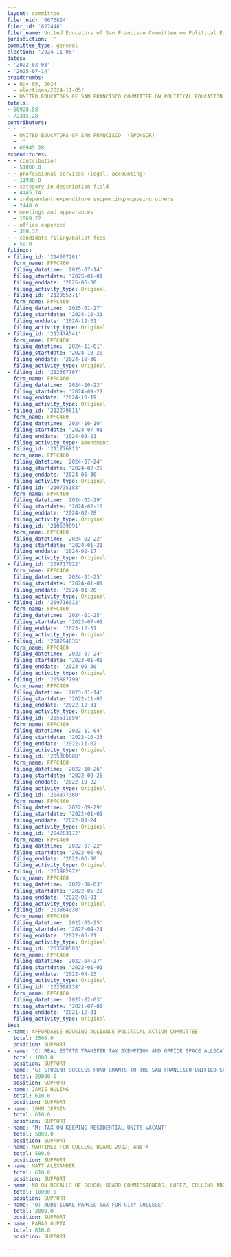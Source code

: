 ```yaml
---
layout: committee
filer_nid: '6673824'
filer_id: '822448'
filer_name: United Educators of San Francisco Committee on Political Education
jurisdiction: ''
committee_type: general
election: '2024-11-05'
dates:
- '2022-02-03'
- '2025-07-14'
breadcrumbs:
- - Nov 05, 2024
  - elections/2024-11-05/
- - UNITED EDUCATORS OF SAN FRANCISCO COMMITTEE ON POLITICAL EDUCATION
totals:
- 60928.58
- 72315.28
contributors:
- - ''
  - UNITED EDUCATORS OF SAN FRANCISCO  (SPONSOR)
  - ''
  - 60945.28
expenditures:
- - contribution
  - 51000.0
- - professional services (legal, accounting)
  - 11930.0
- - category in description field
  - 4445.74
- - independent expenditure supporting/opposing others
  - 2440.0
- - meetings and appearances
  - 1869.22
- - office expenses
  - 380.32
- - candidate filing/ballot fees
  - 50.0
filings:
- filing_id: '214507261'
  form_name: FPPC460
  filing_datetime: '2025-07-14'
  filing_startdate: '2025-01-01'
  filing_enddate: '2025-06-30'
  filing_activity_type: Original
- filing_id: '212955371'
  form_name: FPPC460
  filing_datetime: '2025-01-27'
  filing_startdate: '2024-10-31'
  filing_enddate: '2024-12-31'
  filing_activity_type: Original
- filing_id: '212474541'
  form_name: FPPC460
  filing_datetime: '2024-11-01'
  filing_startdate: '2024-10-20'
  filing_enddate: '2024-10-30'
  filing_activity_type: Original
- filing_id: '212367767'
  form_name: FPPC460
  filing_datetime: '2024-10-22'
  filing_startdate: '2024-09-22'
  filing_enddate: '2024-10-19'
  filing_activity_type: Original
- filing_id: '212279611'
  form_name: FPPC460
  filing_datetime: '2024-10-10'
  filing_startdate: '2024-07-01'
  filing_enddate: '2024-09-21'
  filing_activity_type: Amendment
- filing_id: '211776813'
  form_name: FPPC460
  filing_datetime: '2024-07-24'
  filing_startdate: '2024-02-29'
  filing_enddate: '2024-06-30'
  filing_activity_type: Original
- filing_id: '210735183'
  form_name: FPPC460
  filing_datetime: '2024-02-29'
  filing_startdate: '2024-02-18'
  filing_enddate: '2024-02-28'
  filing_activity_type: Original
- filing_id: '210639091'
  form_name: FPPC460
  filing_datetime: '2024-02-22'
  filing_startdate: '2024-01-21'
  filing_enddate: '2024-02-17'
  filing_activity_type: Original
- filing_id: '209717022'
  form_name: FPPC460
  filing_datetime: '2024-01-25'
  filing_startdate: '2024-01-01'
  filing_enddate: '2024-01-20'
  filing_activity_type: Original
- filing_id: '209716912'
  form_name: FPPC460
  filing_datetime: '2024-01-25'
  filing_startdate: '2023-07-01'
  filing_enddate: '2023-12-31'
  filing_activity_type: Original
- filing_id: '208294635'
  form_name: FPPC460
  filing_datetime: '2023-07-24'
  filing_startdate: '2023-01-01'
  filing_enddate: '2023-06-30'
  filing_activity_type: Original
- filing_id: '205887799'
  form_name: FPPC460
  filing_datetime: '2023-01-14'
  filing_startdate: '2022-11-03'
  filing_enddate: '2022-12-31'
  filing_activity_type: Original
- filing_id: '205511050'
  form_name: FPPC460
  filing_datetime: '2022-11-04'
  filing_startdate: '2022-10-23'
  filing_enddate: '2022-11-02'
  filing_activity_type: Original
- filing_id: '205300888'
  form_name: FPPC460
  filing_datetime: '2022-10-26'
  filing_startdate: '2022-09-25'
  filing_enddate: '2022-10-22'
  filing_activity_type: Original
- filing_id: '204877360'
  form_name: FPPC460
  filing_datetime: '2022-09-29'
  filing_startdate: '2022-01-01'
  filing_enddate: '2022-09-24'
  filing_activity_type: Original
- filing_id: '204203172'
  form_name: FPPC460
  filing_datetime: '2022-07-22'
  filing_startdate: '2022-06-02'
  filing_enddate: '2022-06-30'
  filing_activity_type: Original
- filing_id: '203982972'
  form_name: FPPC460
  filing_datetime: '2022-06-03'
  filing_startdate: '2022-05-22'
  filing_enddate: '2022-06-01'
  filing_activity_type: Original
- filing_id: '203864030'
  form_name: FPPC460
  filing_datetime: '2022-05-25'
  filing_startdate: '2022-04-24'
  filing_enddate: '2022-05-21'
  filing_activity_type: Original
- filing_id: '203600503'
  form_name: FPPC460
  filing_datetime: '2022-04-27'
  filing_startdate: '2022-01-01'
  filing_enddate: '2022-04-23'
  filing_activity_type: Original
- filing_id: '202098138'
  form_name: FPPC460
  filing_datetime: '2022-02-03'
  filing_startdate: '2021-07-01'
  filing_enddate: '2021-12-31'
  filing_activity_type: Original
ies:
- name: AFFORDABLE HOUSING ALLIANCE POLITICAL ACTION COMMITTEE
  total: 3500.0
  position: SUPPORT
- name: 'C: REAL ESTATE TRANSFER TAX EXEMPTION AND OFFICE SPACE ALLOCATION'
  total: 1000.0
  position: SUPPORT
- name: 'G: STUDENT SUCCESS FUND GRANTS TO THE SAN FRANCISCO UNIFIED SCHOOL DISTRICT'
  total: 29000.0
  position: SUPPORT
- name: JAMIE HULING
  total: 610.0
  position: SUPPORT
- name: JOHN JERSIN
  total: 610.0
  position: SUPPORT
- name: 'M: TAX ON KEEPING RESIDENTIAL UNITS VACANT'
  total: 5000.0
  position: SUPPORT
- name: MARTINEZ FOR COLLEGE BOARD 2022; ANITA
  total: 500.0
  position: SUPPORT
- name: MATT ALEXANDER
  total: 610.0
  position: SUPPORT
- name: NO ON RECALLS OF SCHOOL BOARD COMMISSIONERS, LOPEZ, COLLINS AND MOLIGA
  total: 10000.0
  position: SUPPORT
- name: 'O: ADDITIONAL PARCEL TAX FOR CITY COLLEGE'
  total: 2000.0
  position: SUPPORT
- name: PARAG GUPTA
  total: 610.0
  position: SUPPORT

---
```


